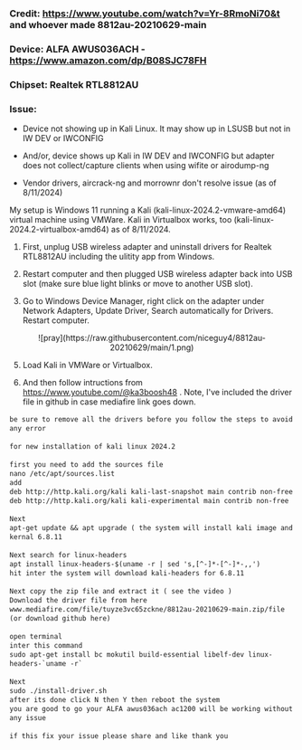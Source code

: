 ### Credit: https://www.youtube.com/watch?v=Yr-8RmoNi70&t and whoever made 8812au-20210629-main

### Device: ALFA AWUS036ACH - https://www.amazon.com/dp/B08SJC78FH

### Chipset: Realtek RTL8812AU 

### Issue: 
  * Device not showing up in Kali Linux. It may show up in LSUSB but not in IW DEV or IWCONFIG
    
  * And/or, device shows up Kali in IW DEV and IWCONFIG but adapter does not collect/capture clients when using wifite or airodump-ng
    
  * Vendor drivers, aircrack-ng and morrownr don't resolve issue (as of 8/11/2024)

My setup is Windows 11 running a Kali (kali-linux-2024.2-vmware-amd64) virtual machine using VMWare. Kali in Virtualbox works, too (kali-linux-2024.2-virtualbox-amd64) as of 8/11/2024.

1. First, unplug USB wireless adapter and uninstall drivers for Realtek RTL8812AU including the ulitity app from Windows.
   
2. Restart computer and then plugged USB wireless adapter back into USB slot (make sure blue light blinks or move to another USB slot).

3. Go to Windows Device Manager, right click on the adapter under Network Adapters, Update Driver, Search automatically for Drivers. Restart computer.

<p style="text-align: center;">
   ![pray](https://raw.githubusercontent.com/niceguy4/8812au-20210629/main/1.png)
</p>

5. Load Kali in VMWare or Virtualbox.

6. And then follow intructions from https://www.youtube.com/@ka3boosh48 . Note, I've included the driver file in github in case mediafire link goes down.

```
be sure to remove all the drivers before you follow the steps to avoid any error 

for new installation of kali linux 2024.2

first you need to add the sources file
nano /etc/apt/sources.list
add
deb http://http.kali.org/kali kali-last-snapshot main contrib non-free
deb http://http.kali.org/kali kali-experimental main contrib non-free

Next
apt-get update && apt upgrade ( the system will install kali image and kernal 6.8.11

Next search for linux-headers
apt install linux-headers-$(uname -r | sed 's,[^-]*-[^-]*-,,')
hit inter the system will download kali-headers for 6.8.11

Next copy the zip file and extract it ( see the video )
Download the driver file from here
www.mediafire.com/file/tuyze3vc65zckne/8812au-20210629-main.zip/file (or download github here)

open terminal 
inter this command 
sudo apt-get install bc mokutil build-essential libelf-dev linux-headers-`uname -r`

Next 
sudo ./install-driver.sh
after its done click N then Y then reboot the system 
you are good to go your ALFA awus036ach ac1200 will be working without any issue 

if this fix your issue please share and like thank you
```
